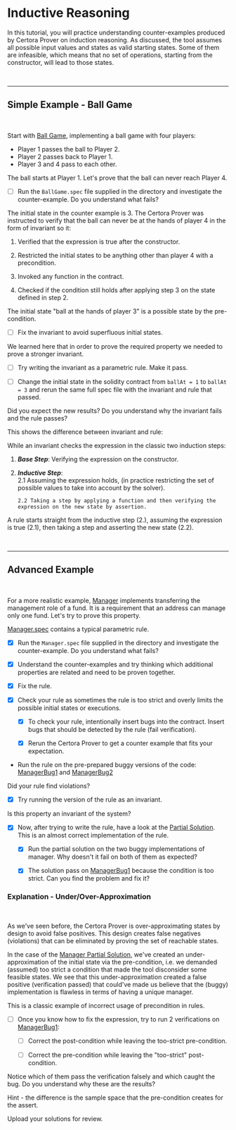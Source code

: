 # Inductive Reasoning

In this tutorial, you will practice understanding counter-examples produced by Certora Prover on induction reasoning.
As discussed, the tool assumes all possible input values and states as valid starting states. Some of them are infeasible, which means that no set of operations, starting from the constructor, will lead to those states.

</br>

---

## Simple Example - Ball Game

</br>

Start with [Ball Game](BallGame/BallGame.sol), implementing a ball game with four players:

- Player 1 passes the ball to Player 2.
- Player 2 passes back to Player 1.
- Player 3 and 4 pass to each other.

The ball starts at Player 1. Let's prove that the ball can never reach Player 4.

- [ ] Run the `BallGame.spec` file supplied in the directory and investigate the counter-example.
      Do you understand what fails?

The initial state in the counter example is 3.
The Certora Prover was instructed to verify that the ball can never be at the hands of player 4 in the form of invariant so it:

1. Verified that the expression is true after the constructor.

2. Restricted the initial states to be anything other than player 4 with a precondition.

3. Invoked any function in the contract.

4. Checked if the condition still holds after applying step 3 on the state defined in step 2.

The initial state "ball at the hands of player 3" is a possible state by the pre-condition.

- [ ] Fix the invariant to avoid superfluous initial states.

We learned here that in order to prove the required property we needed to prove a stronger invariant.

- [ ] Try writing the invariant as a parametric rule. Make it pass.

- [ ] Change the initial state in the solidity contract from `ballAt = 1` to `ballAt = 3` and rerun the same full spec file with the invariant and rule that passed.

Did you expect the new results?
Do you understand why the invariant fails and the rule passes?

This shows the difference between invariant and rule:

While an invariant checks the expression in the classic two induction steps:

1.  **_Base Step_**: Verifying the expression on the constructor.

2.  **_Inductive Step_**:
    </br>
    2.1 Assuming the expression holds, (in practice restricting the set of possible values to take into account by the solver).

        2.2 Taking a step by applying a function and then verifying the expression on the new state by assertion.

A rule starts straight from the inductive step (2.), assuming the expression is true (2.1), then taking a step and asserting the new state (2.2).

</br>

---

## Advanced Example

</br>

For a more realistic example, [Manager](Manager/Manager.sol) implements transferring the management role of a fund. It is a requirement that an address can manage only one fund. Let's try to prove this property.

[Manager.spec](Manager/Manager.spec) contains a typical parametric rule.

- [x] Run the `Manager.spec` file supplied in the directory and investigate the counter-example.
      Do you understand what fails?

- [x] Understand the counter-examples and try thinking which additional properties are related and need to be proven together.

- [x] Fix the rule.

- [x] Check your rule as sometimes the rule is too strict and overly limits the possible initial states or executions.

  - [x] To check your rule, intentionally insert bugs into the contract. Insert bugs that should be detected by the rule (fail verification).

  - [x] Rerun the Certora Prover to get a counter example that fits your expectation.

- Run the rule on the pre-prepared buggy versions of the code:
  [ManagerBug1](Manager/ManagerBug1.sol) and [ManagerBug2](Manager/ManagerBug2.sol)

Did your rule find violations?

- [x] Try running the version of the rule as an invariant.

Is this property an invariant of the system?

- [x] Now, after trying to write the rule, have a look at the [Partial Solution](Manager/ManagerPartialSolution.spec). This is an almost correct implementation of the rule.

  - [x] Run the partial solution on the two buggy implementations of manager. Why doesn't it fail on both of them as expected?

  - [x] The solution pass on [ManagerBug1](Manager/ManagerBug1.sol) because the condition is too strict. Can you find the problem and fix it?

### Explanation - Under/Over-Approximation

</br>

As we've seen before, the Certora Prover is over-approximating states by design to avoid false positives. This design creates false negatives (violations) that can be eliminated by proving the set of reachable states.

In the case of the [Manager Partial Solution](Manager/ManagerPartialSolution.spec), we've created an under-approximation of the initial state via the pre-condition, i.e. we demanded (assumed) too strict a condition that made the tool disconsider some feasible states. We see that this under-approximation created a false positive (verification passed) that could've made us believe that the (buggy) implementation is flawless in terms of having a unique manager.

This is a classic example of incorrect usage of precondition in rules.

- [ ] Once you know how to fix the expression, try to run 2 verifications on [ManagerBug1](Manager/ManagerBug1.sol):

  - [ ] Correct the post-condition while leaving the too-strict pre-condition.

  - [ ] Correct the pre-condition while leaving the "too-strict" post-condition.

Notice which of them pass the verification falsely and which caught the bug.
Do you understand why these are the results?

Hint - the difference is the sample space that the pre-condition creates for the assert.

Upload your solutions for review.
